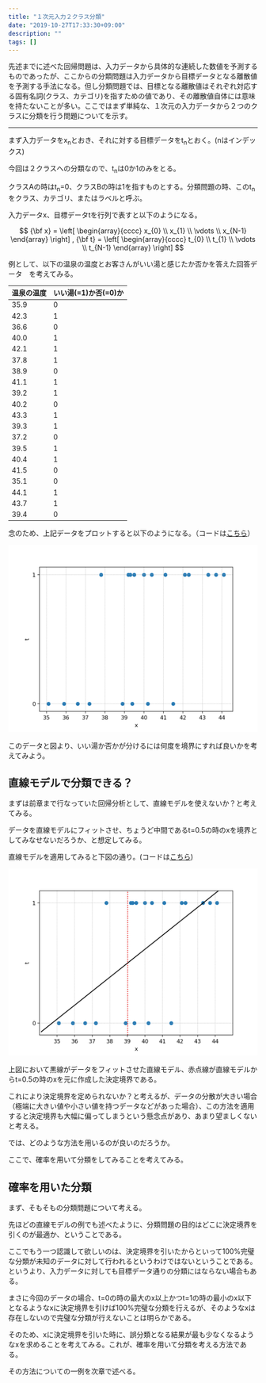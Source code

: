```yaml
---
title: "１次元入力２クラス分類"
date: "2019-10-27T17:33:30+09:00"
description: ""
tags: []
---
```


先述までに述べた回帰問題は、入力データから具体的な連続した数値を予測するものであったが、ここからの分類問題は入力データから目標データとなる離散値を予測する手法になる。但し分類問題では、目標となる離散値はそれぞれ対応する固有名詞(クラス、カテゴリ)を指すための値であり、その離散値自体には意味を持たないことが多い。ここではまず単純な、１次元の入力データから２つのクラスに分類を行う問題についてを示す。

<hr>

まず入力データをx<sub>n</sub>とおき、それに対する目標データをt<sub>n</sub>とおく。(nはインデックス)

今回は２クラスへの分類なので、t<sub>n</sub>は0か1のみをとる。

クラスAの時はt<sub>n</sub>=0、クラスBの時は1を指すものとする。分類問題の時、このt<sub>n</sub>をクラス、カテゴリ、またはラベルと呼ぶ。

入力データx、目標データtを行列で表すと以下のようになる。

$$
  {\bf x} = \left[
    \begin{array}{cccc}
      x_{0} \\
      x_{1} \\
      \vdots \\
      x_{N-1}
    \end{array}
  \right]
  ,
    {\bf t} = \left[
    \begin{array}{cccc}
      t_{0} \\
      t_{1} \\
      \vdots \\
      t_{N-1}
    \end{array}
  \right]
$$


例として、以下の温泉の温度とお客さんがいい湯と感じたか否かを答えた回答データ　を考えてみる。

|温泉の温度|いい湯(=1)か否(=0)か|
|:---|:---|
|35.9|0|
|42.3|1|
|36.6|0|
|40.0|1|
|42.1|1|
|37.8|1|
|38.9|0|
|41.1|1|
|39.2|1|
|40.2|0|
|43.3|1|
|39.3|1|
|37.2|0|
|39.5|1|
|40.4|1|
|41.5|0|
|35.1|0|
|44.1|1|
|43.7|1|
|39.4|0|

念のため、上記データをプロットすると以下のようになる。（コードは[こちら](https://github.com/WAT36/python/blob/master/machine_learning/classification/1d2class.py)）

![Figure 26](./Figure_26.png)


このデータと図より、いい湯か否かが分けるには何度を境界にすれば良いかを考えてみよう。

## 直線モデルで分類できる？

まずは前章まで行なっていた回帰分析として、直線モデルを使えないか？と考えてみる。

データを直線モデルにフィットさせ、ちょうど中間であるt=0.5の時のxを境界としてみなせないだろうか、と想定してみる。

直線モデルを適用してみると下図の通り。(コードは[こちら](https://github.com/WAT36/python/blob/master/machine_learning/classification/1d2class_linefit.py))

![Figure 27](./Figure_27.png)

上図において黒線がデータをフィットさせた直線モデル、赤点線が直線モデルからt=0.5の時のxを元に作成した決定境界である。

これにより決定境界を定められないか？と考えるが、データの分散が大きい場合（極端に大きい値や小さい値を持つデータなどがあった場合）、この方法を適用すると決定境界も大幅に偏ってしまうという懸念点があり、あまり望ましくないと考える。

では、どのような方法を用いるのが良いのだろうか。

ここで、確率を用いて分類をしてみることを考えてみる。


## 確率を用いた分類

まず、そもそもの分類問題について考える。

先ほどの直線モデルの例でも述べたように、分類問題の目的はどこに決定境界を引くのが最適か、ということである。

ここでもう一つ認識して欲しいのは、決定境界を引いたからといって100%完璧な分類が未知のデータに対して行われるというわけではないということである。というより、入力データに対しても目標データ通りの分類にはならない場合もある。

まさに今回のデータの場合、t=0の時の最大のx以上かつt=1の時の最小のx以下となるようなxに決定境界を引けば100%完璧な分類を行えるが、そのようなxは存在しないので完璧な分類が行えないことは明らかである。

そのため、xに決定境界を引いた時に、誤分類となる結果が最も少なくなるようなxを求めることを考えてみる。これが、確率を用いて分類を考える方法である。

その方法についての一例を次章で述べる。